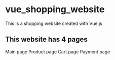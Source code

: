 # vue_shopping_website
This is a shopping website created with Vue.js

## This website has 4 pages
Main page
Product page
Cart page
Payment page
